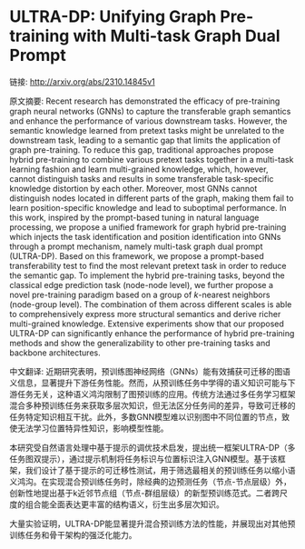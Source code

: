# ULTRA-DP: Unifying Graph Pre-training with Multi-task Graph Dual Prompt

链接: http://arxiv.org/abs/2310.14845v1

原文摘要:
Recent research has demonstrated the efficacy of pre-training graph neural
networks (GNNs) to capture the transferable graph semantics and enhance the
performance of various downstream tasks. However, the semantic knowledge
learned from pretext tasks might be unrelated to the downstream task, leading
to a semantic gap that limits the application of graph pre-training. To reduce
this gap, traditional approaches propose hybrid pre-training to combine various
pretext tasks together in a multi-task learning fashion and learn multi-grained
knowledge, which, however, cannot distinguish tasks and results in some
transferable task-specific knowledge distortion by each other. Moreover, most
GNNs cannot distinguish nodes located in different parts of the graph, making
them fail to learn position-specific knowledge and lead to suboptimal
performance. In this work, inspired by the prompt-based tuning in natural
language processing, we propose a unified framework for graph hybrid
pre-training which injects the task identification and position identification
into GNNs through a prompt mechanism, namely multi-task graph dual prompt
(ULTRA-DP). Based on this framework, we propose a prompt-based transferability
test to find the most relevant pretext task in order to reduce the semantic
gap. To implement the hybrid pre-training tasks, beyond the classical edge
prediction task (node-node level), we further propose a novel pre-training
paradigm based on a group of $k$-nearest neighbors (node-group level). The
combination of them across different scales is able to comprehensively express
more structural semantics and derive richer multi-grained knowledge. Extensive
experiments show that our proposed ULTRA-DP can significantly enhance the
performance of hybrid pre-training methods and show the generalizability to
other pre-training tasks and backbone architectures.

中文翻译:
近期研究表明，预训练图神经网络（GNNs）能有效捕获可迁移的图语义信息，显著提升下游任务性能。然而，从预训练任务中学得的语义知识可能与下游任务无关，这种语义鸿沟限制了图预训练的应用。传统方法通过多任务学习框架混合多种预训练任务来获取多层次知识，但无法区分任务间的差异，导致可迁移的任务特定知识相互干扰。此外，多数GNN模型难以识别图中不同位置的节点，致使无法学习位置特异性知识，影响模型性能。

本研究受自然语言处理中基于提示的调优技术启发，提出统一框架ULTRA-DP（多任务图双提示），通过提示机制将任务标识与位置标识注入GNN模型。基于该框架，我们设计了基于提示的可迁移性测试，用于筛选最相关的预训练任务以缩小语义鸿沟。在实现混合预训练任务时，除经典的边预测任务（节点-节点层级）外，创新性地提出基于k近邻节点组（节点-群组层级）的新型预训练范式。二者跨尺度的组合能全面表达更丰富的结构语义，衍生出多层次知识。

大量实验证明，ULTRA-DP能显著提升混合预训练方法的性能，并展现出对其他预训练任务和骨干架构的强泛化能力。
